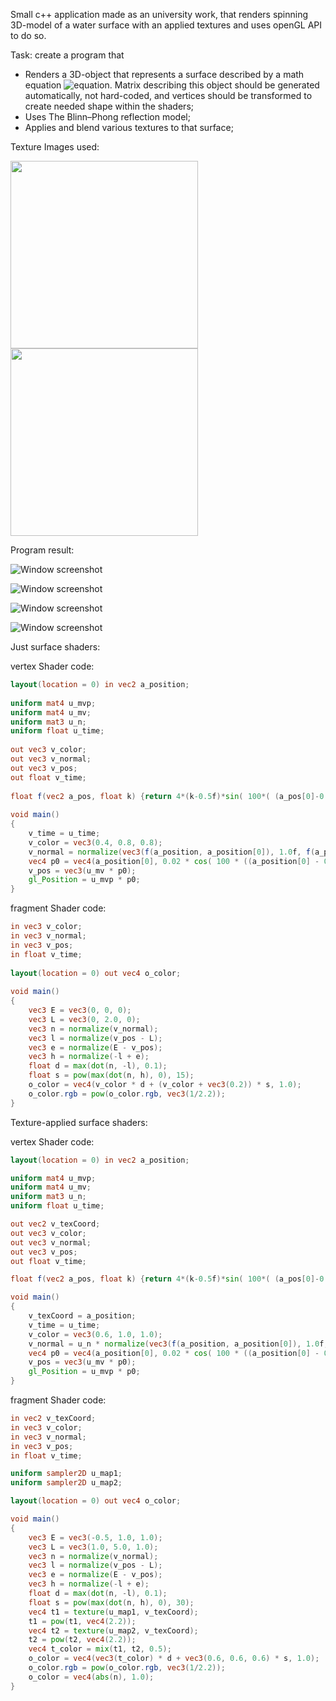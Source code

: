 Small c++ application made as an university work, that renders spinning 3D-model of a water surface with an applied textures and uses openGL API to do so. 

Task: create a program that 
- Renders a 3D-object that represents a surface described by a math equation ![equation](https://latex.codecogs.com/png.image?\inline&space;\dpi{110}\bg{white}0.02&space;cos(100&space;((-0.5&space;&plus;&space;x)^2&space;&plus;&space;(-0.5&space;&plus;&space;y)^2))). Matrix describing this object should be generated automatically, not hard-coded, and vertices should be transformed to create needed shape within the shaders;
- Uses The Blinn–Phong reflection model;
- Applies and blend various textures to that surface;

Texture Images used:

<img src="https://i.imgur.com/TZMXOaC.jpg" width="300" height="300"> <img src="https://i.imgur.com/dTSxtj2.png" width="300" height="300">

Program result:

![Window screenshot](https://i.imgur.com/sUbXFzo.png)

![Window screenshot](https://i.imgur.com/ynYhDMu.png)

![Window screenshot](https://i.imgur.com/xcjfR24.png)

![Window screenshot](https://media.giphy.com/media/PUuDrmN3wjoE79SXkO/giphy.gif)

Just surface shaders:

vertex Shader code:
```GLSL		
layout(location = 0) in vec2 a_position;
		
uniform mat4 u_mvp;
uniform mat4 u_mv;
uniform mat3 u_n;
uniform float u_time;
		
out vec3 v_color;
out vec3 v_normal;
out vec3 v_pos;
out float v_time;
		
float f(vec2 a_pos, float k) {return 4*(k-0.5f)*sin( 100*( (a_pos[0]-0.5f)*(a_pos[0]-0.5f)+(a_pos[1]-0.5f)*(a_pos[1]-0.5f) ) );}
		
void main()
{
	v_time = u_time;
	v_color = vec3(0.4, 0.8, 0.8);
	v_normal = normalize(vec3(f(a_position, a_position[0]), 1.0f, f(a_position, a_position[1])));
	vec4 p0 = vec4(a_position[0], 0.02 * cos( 100 * ((a_position[0] - 0.5) * (a_position[0] - 0.5) + (a_position[1] - 0.5) * (a_position[1] - 0.5)) ), a_position[1], 1.0f);
	v_pos = vec3(u_mv * p0);
	gl_Position = u_mvp * p0;
}
```

fragment Shader code:
```GLSL		
in vec3 v_color;
in vec3 v_normal;
in vec3 v_pos;
in float v_time;
		
layout(location = 0) out vec4 o_color;
		
void main()
{
	vec3 E = vec3(0, 0, 0);
	vec3 L = vec3(0, 2.0, 0);
	vec3 n = normalize(v_normal);
	vec3 l = normalize(v_pos - L);
	vec3 e = normalize(E - v_pos);
	vec3 h = normalize(-l + e);
	float d = max(dot(n, -l), 0.1);
	float s = pow(max(dot(n, h), 0), 15);
	o_color = vec4(v_color * d + (v_color + vec3(0.2)) * s, 1.0);
	o_color.rgb = pow(o_color.rgb, vec3(1/2.2));
}

```
Texture-applied surface shaders:

vertex Shader code:
```GLSL		
layout(location = 0) in vec2 a_position;

uniform mat4 u_mvp;
uniform mat4 u_mv;
uniform mat3 u_n;
uniform float u_time;

out vec2 v_texCoord;
out vec3 v_color;
out vec3 v_normal;
out vec3 v_pos;
out float v_time;

float f(vec2 a_pos, float k) {return 4*(k-0.5f)*sin( 100*( (a_pos[0]-0.5f)*(a_pos[0]-0.5f)+(a_pos[1]-0.5f)*(a_pos[1]-0.5f) ) );}

void main()
{
	v_texCoord = a_position;
	v_time = u_time;
	v_color = vec3(0.6, 1.0, 1.0);
	v_normal = u_n * normalize(vec3(f(a_position, a_position[0]), 1.0f, f(a_position, a_position[1])));
	vec4 p0 = vec4(a_position[0], 0.02 * cos( 100 * ((a_position[0] - 0.5) * (a_position[0] - 0.5) + (a_position[1] - 0.5) * (a_position[1] - 0.5)) ), a_position[1], 1.0f);
	v_pos = vec3(u_mv * p0);
	gl_Position = u_mvp * p0;
}
```

fragment Shader code:
```GLSL		
in vec2 v_texCoord;
in vec3 v_color;
in vec3 v_normal;
in vec3 v_pos;
in float v_time;

uniform sampler2D u_map1;
uniform sampler2D u_map2;

layout(location = 0) out vec4 o_color;

void main()
{
	vec3 E = vec3(-0.5, 1.0, 1.0);
	vec3 L = vec3(1.0, 5.0, 1.0);
	vec3 n = normalize(v_normal);
	vec3 l = normalize(v_pos - L);
	vec3 e = normalize(E - v_pos);
	vec3 h = normalize(-l + e);
	float d = max(dot(n, -l), 0.1);
	float s = pow(max(dot(n, h), 0), 30);
	vec4 t1 = texture(u_map1, v_texCoord);
	t1 = pow(t1, vec4(2.2));
	vec4 t2 = texture(u_map2, v_texCoord);
	t2 = pow(t2, vec4(2.2));
	vec4 t_color = mix(t1, t2, 0.5);
	o_color = vec4(vec3(t_color) * d + vec3(0.6, 0.6, 0.6) * s, 1.0);
	o_color.rgb = pow(o_color.rgb, vec3(1/2.2));
	o_color = vec4(abs(n), 1.0);
}

```

